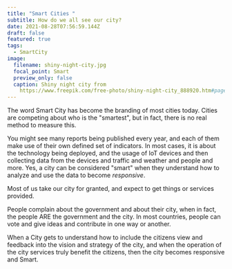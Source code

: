 ```yaml
---
title: "Smart Cities "
subtitle: How do we all see our city?
date: 2021-08-28T07:56:59.144Z
draft: false
featured: true
tags:
  - SmartCity
image:
  filename: shiny-night-city.jpg
  focal_point: Smart
  preview_only: false
  caption: Shiny night city from
    https://www.freepik.com/free-photo/shiny-night-city_888920.htm#page=1&query=smart%20city&position=10
---
```

The word Smart City has become the branding of most cities today. Cities are competing about who is the "smartest", but in fact, there is no real method to measure this.

You might see many reports being published every year, and each of them make use of their own defined set of indicators. In most cases, it is about the technology being deployed, and the usage of IoT devices and then collecting data from the devices and traffic and weather and people and more. Yes, a city can be considered "smart" when they understand how to analyze and use the data to become *responsive*.

Most of us take our city for granted, and expect to get things or services provided. 

People complain about the government and about their city, when in fact, the people ARE the government and the city. In most countries, people can vote and give ideas and contribute in one way or another. 

When a City gets to understand how to include the citizens view and feedback into the vision and strategy of the city, and when the operation of the city services truly benefit the citizens, then the city becomes responsive and Smart.